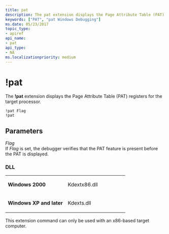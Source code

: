 ```yaml
---
title: pat
description: The pat extension displays the Page Attribute Table (PAT) registers for the target processor.
keywords: ["PAT", "pat Windows Debugging"]
ms.date: 05/23/2017
topic_type:
- apiref
api_name:
- pat
api_type:
- NA
ms.localizationpriority: medium
---
```


# !pat


The **!pat** extension displays the Page Attribute Table (PAT) registers for the target processor.

```dbgcmd
!pat Flag 
!pat 
```

## <span id="Parameters"></span><span id="parameters"></span><span id="PARAMETERS"></span>Parameters


<span id="_______Flag______"></span><span id="_______flag______"></span><span id="_______FLAG______"></span> *Flag*   
If *Flag* is set, the debugger verifies that the PAT feature is present before the PAT is displayed.

### <span id="DLL"></span><span id="dll"></span>DLL

<table>
<colgroup>
<col width="50%" />
<col width="50%" />
</colgroup>
<tbody>
<tr class="odd">
<td align="left"><p><strong>Windows 2000</strong></p></td>
<td align="left"><p>Kdextx86.dll</p></td>
</tr>
<tr class="even">
<td align="left"><p><strong>Windows XP and later</strong></p></td>
<td align="left"><p>Kdexts.dll</p></td>
</tr>
</tbody>
</table>

 

This extension command can only be used with an x86-based target computer.

 

 





